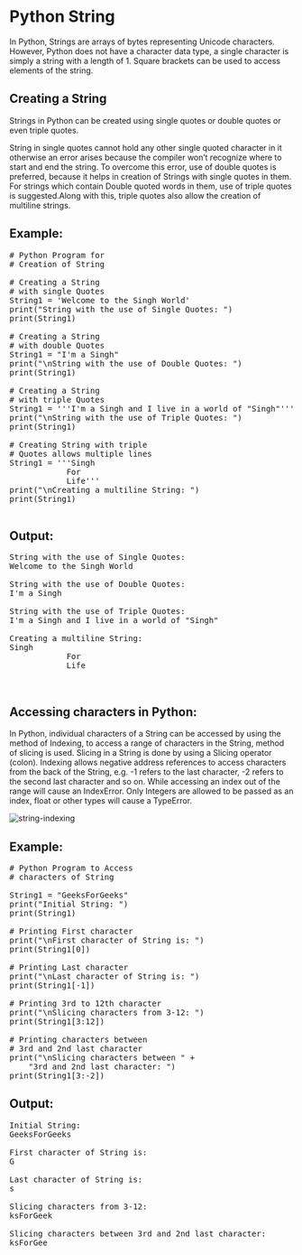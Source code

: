 # Python String

In Python, Strings are arrays of bytes representing Unicode characters. However, Python does not have a character data type,
a single character is simply a string with a length of 1. Square brackets can be used to access elements of the string.

## Creating a String
Strings in Python can be created using single quotes or double quotes or even triple quotes.

String in single quotes cannot hold any other single quoted character in it otherwise an error arises because the compiler
won’t recognize where to start and end the string. To overcome this error, use of double quotes is preferred, because it 
helps in creation of Strings with single quotes in them. For strings which contain Double quoted words in them, use of 
triple quotes is suggested.Along with this, triple quotes also allow the creation of multiline strings.

## Example:

<pre>
# Python Program for 
# Creation of String 
  
# Creating a String  
# with single Quotes 
String1 = 'Welcome to the Singh World'
print("String with the use of Single Quotes: ") 
print(String1) 
  
# Creating a String 
# with double Quotes 
String1 = "I'm a Singh"
print("\nString with the use of Double Quotes: ") 
print(String1) 
  
# Creating a String 
# with triple Quotes 
String1 = '''I'm a Singh and I live in a world of "Singh"'''
print("\nString with the use of Triple Quotes: ") 
print(String1) 
  
# Creating String with triple 
# Quotes allows multiple lines 
String1 = '''Singh 
            For 
            Life'''
print("\nCreating a multiline String: ") 
print(String1) 

</pre>

## Output:

<pre>
String with the use of Single Quotes: 
Welcome to the Singh World

String with the use of Double Quotes: 
I'm a Singh

String with the use of Triple Quotes: 
I'm a Singh and I live in a world of "Singh"

Creating a multiline String: 
Singh
            For
            Life
            
    </pre>
    
   
   ## Accessing characters in Python:
   
In Python, individual characters of a String can be accessed by using the method of Indexing, to access a range of characters in the String, method of slicing is used. Slicing in a String is done by using a Slicing operator (colon). Indexing allows negative address references to access characters from the back of the String, e.g. -1 refers to the last character, -2 refers to the second last character and so on.
While accessing an index out of the range will cause an IndexError. Only Integers are allowed to be passed as an index, float or other types will cause a TypeError.


![string-indexing](https://user-images.githubusercontent.com/31289155/47180049-2dd1f380-d33d-11e8-9e44-2eb3e10ee691.jpg)


## Example:

<pre>
# Python Program to Access 
# characters of String 
  
String1 = "GeeksForGeeks"
print("Initial String: ") 
print(String1) 
  
# Printing First character 
print("\nFirst character of String is: ") 
print(String1[0]) 
  
# Printing Last character 
print("\nLast character of String is: ") 
print(String1[-1]) 
  
# Printing 3rd to 12th character 
print("\nSlicing characters from 3-12: ") 
print(String1[3:12]) 
  
# Printing characters between  
# 3rd and 2nd last character 
print("\nSlicing characters between " +
    "3rd and 2nd last character: ") 
print(String1[3:-2]) 
</pre>


## Output:
<pre>
Initial String: 
GeeksForGeeks

First character of String is: 
G

Last character of String is: 
s

Slicing characters from 3-12: 
ksForGeek

Slicing characters between 3rd and 2nd last character: 
ksForGee

</pre>
